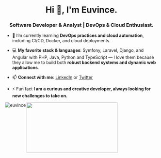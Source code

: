 <h1 align="center">Hi 👋, I'm Euvince.</h1>
<h3 align="center">Software Developer & Analyst | DevOps & Cloud Enthusiast.</h3>

- 🌱 I’m currently learning **DevOps practices and cloud automation**, including CI/CD, Docker, and cloud deployments.

- 💻 **My favorite stack & languages**: Symfony, Laravel, Django, and Angular with PHP, Java, Python and TypeScript — I love them because they allow me to build both **robust backend systems and dynamic web applications**.

- 📫 **Connect with me**: [LinkedIn](https://www.linkedin.com/in/euvince/) or [Twitter](https://twitter.com/euvince)

- ⚡ Fun fact **I am a curious and creative developer, always looking for new challenges to take on.**

<p>
    <img align="left" src="https://github-readme-stats.vercel.app/api/top-langs?username=euvince&show_icons=true&locale=en&layout=compact" alt="euvince" />
</p>

<p>
  <img src="https://giphy.com/gifs/geek-the-incredibles-writing-schedule-13rQ7rrTrvZXlm" width="300" height="166"/>
</p>
